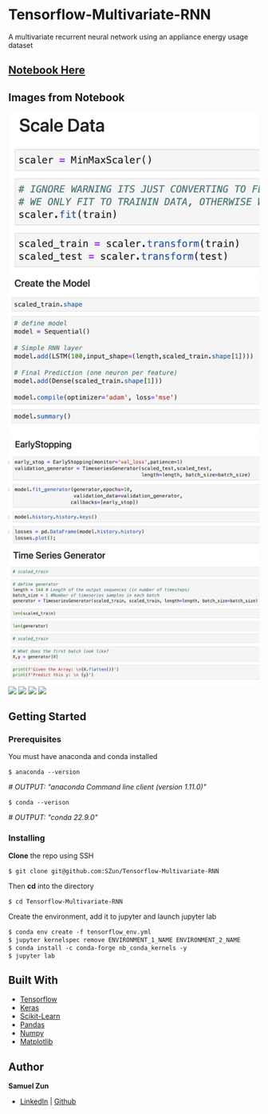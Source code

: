 # Tensorflow-Multivariate-RNN
A multivariate recurrent neural network using an appliance energy usage dataset

## [Notebook Here](https://github.com/SZun/Tensorflow-Multivariate-RNN/blob/main/Multivariate-RNN.ipynb)

## Images from Notebook

![](./assets/scaled.png)
![](./assets/model.png)
![](./assets/earlystop.png)
![](./assets/generator.png)
![](./assets/autocorrelation-2.png)
![](./assets/autocorrelation-1.png)
![](./assets/forecast-1.png)
![](./assets/forecast-2.png)

## Getting Started

### Prerequisites

You must have anaconda and conda installed

```
$ anaconda --version
```
*# OUTPUT: "anaconda Command line client (version 1.11.0)"*
```
$ conda --verison
```
*# OUTPUT: "conda 22.9.0"*


### Installing

**Clone** the repo using SSH

```
$ git clone git@github.com:SZun/Tensorflow-Multivariate-RNN
```

Then **cd** into the directory

```
$ cd Tensorflow-Multivariate-RNN
```

Create the environment, add it to jupyter and launch jupyter lab

```
$ conda env create -f tensorflow_env.yml
$ jupyter kernelspec remove ENVIRONMENT_1_NAME ENVIRONMENT_2_NAME
$ conda install -c conda-forge nb_conda_kernels -y
$ jupyter lab
```

## Built With

- [Tensorflow](https://www.tensorflow.org/)
- [Keras](https://keras.io/)
- [Scikit-Learn](https://scikit-learn.org/stable/)
- [Pandas](https://pandas.pydata.org/docs/#)
- [Numpy](https://numpy.org/)
- [Matplotlib](https://matplotlib.org/stable/index.html)

## Author

**Samuel Zun** 
- [LinkedIn](https://www.linkedin.com/in/szun/) | [Github](https://github.com/SZun)